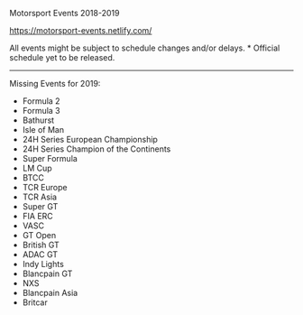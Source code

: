 Motorsport Events 2018-2019

https://motorsport-events.netlify.com/

All events might be subject to schedule changes and/or delays. * Official schedule yet to be released.


---


Missing Events for 2019:
  * Formula 2
  * Formula 3
  * Bathurst
  * Isle of Man
  * 24H Series European Championship
  * 24H Series Champion of the Continents
  * Super Formula
  * LM Cup
  * BTCC
  * TCR Europe
  * TCR Asia
  * Super GT
  * FIA ERC
  * VASC
  * GT Open
  * British GT
  * ADAC GT
  * Indy Lights
  * Blancpain GT
  * NXS
  * Blancpain Asia
  * Britcar